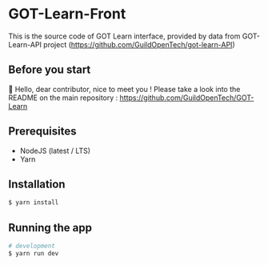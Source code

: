 # GOT-Learn-Front

This is the source code of GOT Learn interface, provided by data from GOT-Learn-API project (https://github.com/GuildOpenTech/got-learn-API)

## Before you start
👋 Hello, dear contributor, nice to meet you !
Please take a look into the README on the main repository : https://github.com/GuildOpenTech/GOT-Learn

## Prerequisites
- NodeJS (latest / LTS)
- Yarn

## Installation

```bash
$ yarn install
```

## Running the app

```bash
# development
$ yarn run dev
```
